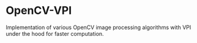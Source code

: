 # OpenCV-VPI
Implementation of various OpenCV image processing algorithms with VPI under the hood for faster computation.
